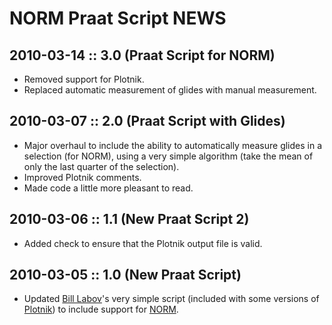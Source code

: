 NORM Praat Script NEWS
======================

2010-03-14 :: 3.0 (Praat Script for NORM)
-----------------

* Removed support for Plotnik.
* Replaced automatic measurement of glides with manual measurement.

2010-03-07 :: 2.0 (Praat Script with Glides)
-----------------

* Major overhaul to include the ability to automatically measure glides in a selection (for NORM), using a very simple algorithm (take the mean of only the last quarter of the selection).
* Improved Plotnik comments.
* Made code a little more pleasant to read.

2010-03-06 :: 1.1 (New Praat Script 2)
-----------------

* Added check to ensure that the Plotnik output file is valid.

2010-03-05 :: 1.0 (New Praat Script)
-----------------

* Updated [Bill Labov](http://www.ling.upenn.edu/~wlabov/)'s very simple script (included with some versions of [Plotnik](http://www.ling.upenn.edu/~wlabov/Plotnik.html)) to include support for [NORM](http://ncslaap.lib.ncsu.edu/tools/norm/).
